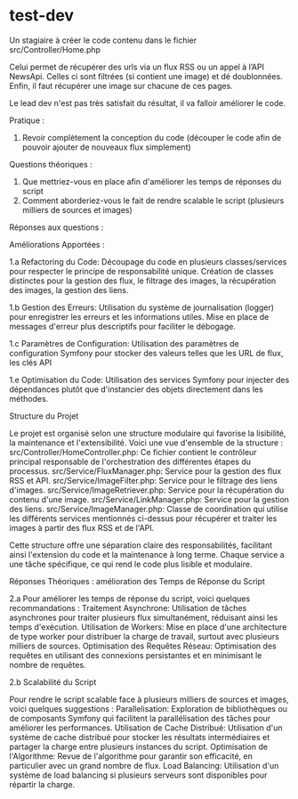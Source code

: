 test-dev
========

Un stagiaire à créer le code contenu dans le fichier src/Controller/Home.php

Celui permet de récupérer des urls via un flux RSS ou un appel à l’API NewsApi. 
Celles ci sont filtrées (si contient une image) et dé doublonnées. 
Enfin, il faut récupérer une image sur chacune de ces pages.

Le lead dev n'est pas très satisfait du résultat, il va falloir améliorer le code.

Pratique : 
1. Revoir complètement la conception du code (découper le code afin de pouvoir ajouter de nouveaux flux simplement) 

Questions théoriques : 
1. Que mettriez-vous en place afin d'améliorer les temps de réponses du script
2. Comment aborderiez-vous le fait de rendre scalable le script (plusieurs milliers de sources et images)


Réponses aux questions :

Améliorations Apportées :

1.a Refactoring du Code:
        Découpage du code en plusieurs classes/services pour respecter le principe de responsabilité unique.
        Création de classes distinctes pour la gestion des flux, le filtrage des images, la récupération des images, la gestion des liens.

1.b Gestion des Erreurs:
        Utilisation du système de journalisation (logger) pour enregistrer les erreurs et les informations utiles.
        Mise en place de messages d'erreur plus descriptifs pour faciliter le débogage.

1.c Paramètres de Configuration:
        Utilisation des paramètres de configuration Symfony pour stocker des valeurs telles que les URL de flux, les clés API

1.e Optimisation du Code:
        Utilisation des services Symfony pour injecter des dépendances plutôt que d'instancier des objets directement dans les méthodes.

Structure du Projet

Le projet est organisé selon une structure modulaire qui favorise la lisibilité, la maintenance et l'extensibilité. Voici une vue d'ensemble de la structure :
    src/Controller/HomeController.php: Ce fichier contient le contrôleur principal responsable de l'orchestration des différentes étapes du processus.
    src/Service/FluxManager.php: Service pour la gestion des flux RSS et API.
    src/Service/ImageFilter.php: Service pour le filtrage des liens d'images.
    src/Service/ImageRetriever.php: Service pour la récupération du contenu d'une image.
    src/Service/LinkManager.php: Service pour la gestion des liens.
    src/Service/ImageManager.php: Classe de coordination qui utilise les différents services mentionnés ci-dessus pour récupérer et traiter les images à partir des flux RSS et de l'API.

Cette structure offre une séparation claire des responsabilités, facilitant ainsi l'extension du code et la maintenance à long terme. Chaque service a une tâche spécifique, ce qui rend le code plus lisible et modulaire.

Réponses  Théoriques : amélioration des Temps de Réponse du Script

2.a Pour améliorer les temps de réponse du script, voici quelques recommandations :
    Traitement Asynchrone: Utilisation de tâches asynchrones pour traiter plusieurs flux simultanément, réduisant ainsi les temps d'exécution.
    Utilisation de Workers: Mise en place d'une architecture de type worker pour distribuer la charge de travail, surtout avec plusieurs milliers de sources.
    Optimisation des Requêtes Réseau: Optimisation des requêtes en utilisant des connexions persistantes et en minimisant le nombre de requêtes.

2.b Scalabilité du Script

Pour rendre le script scalable face à plusieurs milliers de sources et images, voici quelques suggestions :
    Parallelisation: Exploration de bibliothèques ou de composants Symfony qui facilitent la parallélisation des tâches pour améliorer les performances.
    Utilisation de Cache Distribué: Utilisation d'un système de cache distribué pour stocker les résultats intermédiaires et partager la charge entre plusieurs instances du script.
    Optimisation de l'Algorithme: Revue de l'algorithme pour garantir son efficacité, en particulier avec un grand nombre de flux.
    Load Balancing: Utilisation d'un système de load balancing si plusieurs serveurs sont disponibles pour répartir la charge.
